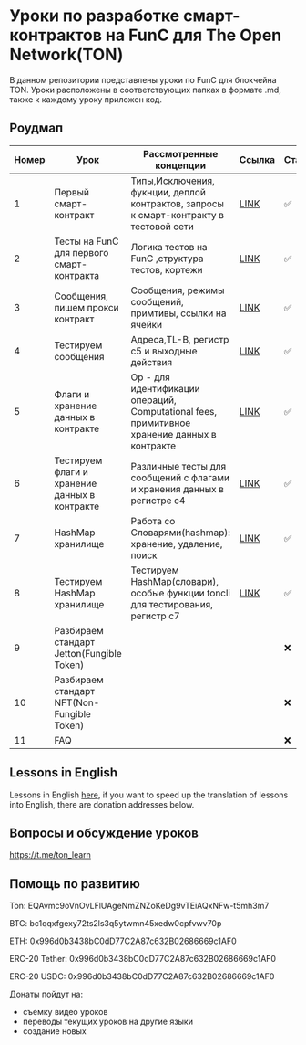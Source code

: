 # Уроки по разработке смарт-контрактов на FunC для The Open Network(TON)

В данном репозитории представлены уроки по FunC для блокчейна TON. Уроки расположены в соответствующих папках в формате .md, также к каждому уроку приложен код.

## Роудмап
| Номер  | Урок | Рассмотренные концепции  | Ссылка | Статус |
| ------------- | ------------- | ------------- | ------------- | ------------- |
| 1  | Первый смарт-контракт | Типы,Исключения, фукнции, деплой контрактов, запросы к смарт-контракту в тестовой сети  | [LINK](./1lesson/firstlesson.md)  | ✅  |
| 2 | Тесты на FunC для первого смарт-контракта  | Логика тестов на FunC ,cтруктура тестов, кортежи   |  [LINK](./2lesson/secondlesson.md) | ✅   |
| 3 | Сообщения, пишем прокси контракт | Сообщения, режимы сообщений, примтивы, ссылки на ячейки  |  [LINK](./3lesson/thirdlesson.md) | ✅  |
| 4 | Тестируем сообщения |  Адреса,TL-B, регистр с5 и выходные действия | [LINK](./4lesson/forthlesson.md)  | ✅  |
| 5 | Флаги и хранение данных в контракте | Op - для идентификации  операций, Computational fees, примитивное хранение данных в контракте   | [LINK](./5lesson/fifthlesson.md)  |  ✅   |
| 6 | Тестируем флаги и хранение данных в контракте | Различные тесты для сообщений с флагами и хранения данных в регистре с4  | [LINK](./6lesson/sixthlesson.md)  | ✅  |
| 7 | HashMap хранилище  | Работа со Словарями(hashmap): хранение, удаление, поиск  | [LINK](./7lesson/seventhlesson.md) | ✅   |
| 8 | Тестируем HashMap хранилище  | Тестируем HashMap(словари), особые функции toncli для тестирования, регистр с7  | [LINK](./8lesson/eighthlesson.md)  | ✅  |
| 9 | Разбираем стандарт Jetton(Fungible Token)  |   |   | ❌  |
| 10 | Разбираем стандарт NFT(Non-Fungible Token)  |   |   | ❌  |
| 11 | FAQ |   |   | ❌  |

## Lessons in English

Lessons in English [here](https://github.com/romanovichim/TonFunClessons_Eng), if you want to speed up the translation of lessons into English, there are donation addresses below.

## Вопросы и обсуждение уроков

https://t.me/ton_learn

## Помощь по развитию

Ton:  EQAvmc9oVnOvLFlUAgeNmZNZoKeDg9vTEiAQxNFw-t5mh3m7

BTC: bc1qqxfgexy72ts2ls3q5ytwmn45xedw0cpfvwv70p

ETH: 0x996d0b3438bC0dD77C2A87c632B02686669c1AF0

ERC-20 Tether: 0x996d0b3438bC0dD77C2A87c632B02686669c1AF0

ERC-20 USDC: 0x996d0b3438bC0dD77C2A87c632B02686669c1AF0

Донаты пойдут на:
 - съемку видео уроков
 - переводы текущих уроков на другие языки 
 - создание новых